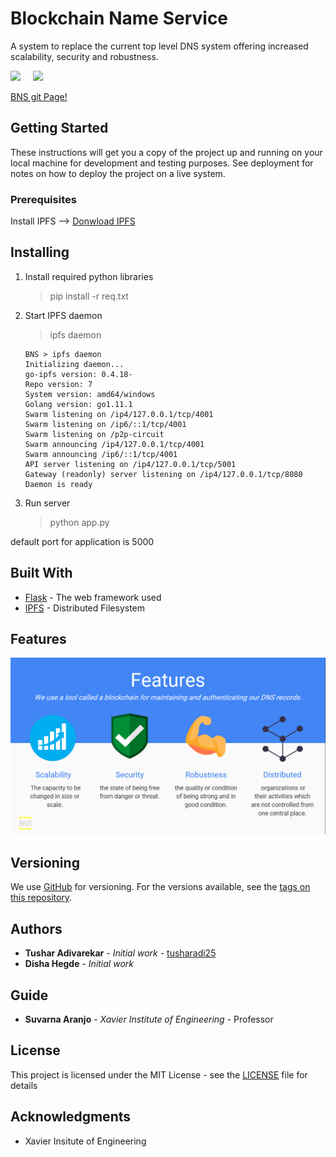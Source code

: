 # Blockchain Name Service

A system to replace the current top level DNS system offering increased scalability, security and robustness. 

![](https://img.shields.io/github/repo-size/tusharadi25/BNS.svg?style=flat)  &nbsp; &nbsp; ![](https://img.shields.io/librariesio/github/tusharadi25/BNS.svg?style=flat)

[BNS git Page!](https://tusharadi25.github.io/BNS/)


  
## Getting Started

These instructions will get you a copy of the project up and running on your local machine for development and testing purposes. See deployment for notes on how to deploy the project on a live system.

### Prerequisites


Install IPFS --> 
[Donwload IPFS](https://docs.ipfs.io/introduction/install/)

## Installing
1.  Install required python libraries
    > pip install -r req.txt
1. Start IPFS daemon 
    > ipfs daemon

    ```
    BNS > ipfs daemon
    Initializing daemon...
    go-ipfs version: 0.4.18-
    Repo version: 7
    System version: amd64/windows
    Golang version: go1.11.1
    Swarm listening on /ip4/127.0.0.1/tcp/4001
    Swarm listening on /ip6/::1/tcp/4001
    Swarm listening on /p2p-circuit
    Swarm announcing /ip4/127.0.0.1/tcp/4001
    Swarm announcing /ip6/::1/tcp/4001
    API server listening on /ip4/127.0.0.1/tcp/5001
    Gateway (readonly) server listening on /ip4/127.0.0.1/tcp/8080
    Daemon is ready
    ```
1. Run server
    > python app.py

default port for application is 5000

## Built With

* [Flask](http://flask.pocoo.org/) - The web framework used
* [IPFS](https://ipfs.io/) - Distributed Filesystem

## Features

![features](https://raw.githubusercontent.com/tusharadi25/BNS/master/docs/assets/img/features.jpg)


## Versioning

We use [GitHub](http://github.com/) for versioning. For the versions available, see the [tags on this repository](https://github.com/tusharadi25/BNS/tags). 

## Authors

* **Tushar Adivarekar** - *Initial work* - [tusharadi25](https://github.com/tusharadi25)
* **Disha Hegde** - *Initial work* 

## Guide

* **Suvarna Aranjo** - *Xavier Institute of Engineering* -  Professor 

## License

This project is licensed under the MIT License - see the [LICENSE](LICENSE) file for details

## Acknowledgments

* Xavier Insitute of Engineering


